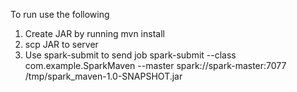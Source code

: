To run use the following

1) Create JAR by running mvn install 
2) scp JAR to server
3) Use spark-submit to send job
	spark-submit --class com.example.SparkMaven --master spark://spark-master:7077  /tmp/spark_maven-1.0-SNAPSHOT.jar


